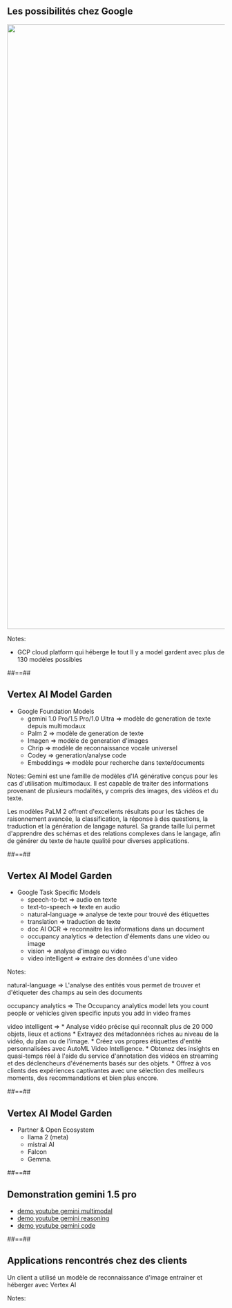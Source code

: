 
## Les possibilités chez Google

<img class="center" style="width: 1400px" src="./assets/images/schema_ai_google.PNG"/>

<!-- .element: class="list-fragment" -->

Notes:

* GCP cloud platform qui héberge le tout Il y a model gardent avec plus de 130 modèles possibles

##==##

## Vertex AI Model Garden

* Google Foundation Models
    * gemini 1.0 Pro/1.5 Pro/1.0 Ultra => modèle de generation de texte depuis multimodaux
    * Palm 2 => modèle de generation de texte
    * Imagen => modèle de generation d'images
    * Chrip => modèle de reconnaissance vocale universel 
    * Codey => generation/analyse code
    * Embeddings => modèle pour recherche dans texte/documents
<!-- .element: class="list-fragment" -->

Notes:
Gemini est une famille de modèles d'IA générative conçus pour les cas d'utilisation multimodaux. Il est capable de traiter des informations provenant de plusieurs modalités, y compris des images, des vidéos et du texte.

Les modèles PaLM 2 offrent d'excellents résultats pour les tâches de raisonnement avancée, la classification, la réponse à des questions, la traduction et la génération de langage naturel. Sa grande taille lui permet d'apprendre des schémas et des relations complexes dans le langage, afin de générer du texte de haute qualité pour diverses applications.

##==##

## Vertex AI Model Garden

* Google Task Specific Models
    * speech-to-txt => audio en texte
    * text-to-speech => texte en audio
    * natural-language => analyse de texte pour trouvé des étiquettes
    * translation => traduction de texte
    * doc AI OCR => reconnaitre les informations dans un document
    * occupancy analytics => detection d'élements dans une video ou image
    * vision => analyse d'image ou video
    * video intelligent => extraire des données d'une video
<!-- .element: class="list-fragment" -->

Notes:

natural-language => L'analyse des entités vous permet de trouver et d'étiqueter des champs au sein des documents

occupancy analytics => The Occupancy analytics model lets you count people or vehicles given specific inputs you add in video frames

video intelligent => 
    * Analyse vidéo précise qui reconnaît plus de 20 000 objets, lieux et actions
    * Extrayez des métadonnées riches au niveau de la vidéo, du plan ou de l'image.
    * Créez vos propres étiquettes d'entité personnalisées avec AutoML Video Intelligence.
    * Obtenez des insights en quasi-temps réel à l'aide du service d'annotation des vidéos en streaming et des déclencheurs d'événements basés sur des objets.
    * Offrez à vos clients des expériences captivantes avec une sélection des meilleurs moments, des recommandations et bien plus encore.

##==##

## Vertex AI Model Garden

* Partner & Open Ecosystem 
    * llama 2 (meta)
    * mistral AI
    * Falcon
    * Gemma.
<!-- .element: class="list-fragment" -->

##==##

## Demonstration gemini 1.5 pro

* [demo youtube gemini multimodal](https://youtu.be/wa0MT8OwHuk?si=WUxoc8Dx_8evCmNT)
* [demo youtube gemini reasoning](https://www.youtube.com/watch?v=LHKL_210CcU)
* [demo youtube gemini code](https://www.youtube.com/watch?v=SSnsmqIj1MI)


##==##

## Applications rencontrés chez des clients

Un client a utilisé un modèle de reconnaissance d'image entrainer et héberger avec Vertex AI

Notes:

